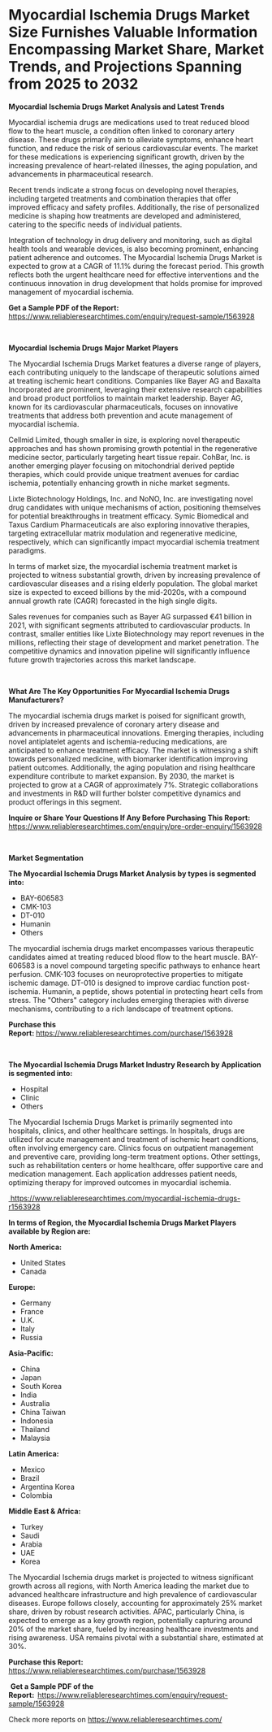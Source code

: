 <p><h1>Myocardial Ischemia Drugs Market Size Furnishes Valuable Information Encompassing Market Share, Market Trends, and Projections Spanning from 2025 to 2032</h1></p><p><strong>Myocardial Ischemia Drugs Market Analysis and Latest Trends</strong></p>
<p><p>Myocardial ischemia drugs are medications used to treat reduced blood flow to the heart muscle, a condition often linked to coronary artery disease. These drugs primarily aim to alleviate symptoms, enhance heart function, and reduce the risk of serious cardiovascular events. The market for these medications is experiencing significant growth, driven by the increasing prevalence of heart-related illnesses, the aging population, and advancements in pharmaceutical research. </p><p>Recent trends indicate a strong focus on developing novel therapies, including targeted treatments and combination therapies that offer improved efficacy and safety profiles. Additionally, the rise of personalized medicine is shaping how treatments are developed and administered, catering to the specific needs of individual patients. </p><p>Integration of technology in drug delivery and monitoring, such as digital health tools and wearable devices, is also becoming prominent, enhancing patient adherence and outcomes. The Myocardial Ischemia Drugs Market is expected to grow at a CAGR of 11.1% during the forecast period. This growth reflects both the urgent healthcare need for effective interventions and the continuous innovation in drug development that holds promise for improved management of myocardial ischemia.</p></p>
<p><strong>Get a Sample PDF of the Report:&nbsp;</strong> <a href="https://www.reliableresearchtimes.com/enquiry/request-sample/1563928?utm_campaign=2643&utm_medium=2&utm_source=Github&utm_content=ia&utm_term=08032025&utm_id=myocardial-ischemia-drugs">https://www.reliableresearchtimes.com/enquiry/request-sample/1563928</a></p>
<p>&nbsp;</p>
<p><strong>Myocardial Ischemia Drugs Major Market Players</strong></p>
<p><p>The Myocardial Ischemia Drugs Market features a diverse range of players, each contributing uniquely to the landscape of therapeutic solutions aimed at treating ischemic heart conditions. Companies like Bayer AG and Baxalta Incorporated are prominent, leveraging their extensive research capabilities and broad product portfolios to maintain market leadership. Bayer AG, known for its cardiovascular pharmaceuticals, focuses on innovative treatments that address both prevention and acute management of myocardial ischemia.</p><p>Cellmid Limited, though smaller in size, is exploring novel therapeutic approaches and has shown promising growth potential in the regenerative medicine sector, particularly targeting heart tissue repair. CohBar, Inc. is another emerging player focusing on mitochondrial derived peptide therapies, which could provide unique treatment avenues for cardiac ischemia, potentially enhancing growth in niche market segments.</p><p>Lixte Biotechnology Holdings, Inc. and NoNO, Inc. are investigating novel drug candidates with unique mechanisms of action, positioning themselves for potential breakthroughs in treatment efficacy. Symic Biomedical and Taxus Cardium Pharmaceuticals are also exploring innovative therapies, targeting extracellular matrix modulation and regenerative medicine, respectively, which can significantly impact myocardial ischemia treatment paradigms.</p><p>In terms of market size, the myocardial ischemia treatment market is projected to witness substantial growth, driven by increasing prevalence of cardiovascular diseases and a rising elderly population. The global market size is expected to exceed billions by the mid-2020s, with a compound annual growth rate (CAGR) forecasted in the high single digits.</p><p>Sales revenues for companies such as Bayer AG surpassed €41 billion in 2021, with significant segments attributed to cardiovascular products. In contrast, smaller entities like Lixte Biotechnology may report revenues in the millions, reflecting their stage of development and market penetration. The competitive dynamics and innovation pipeline will significantly influence future growth trajectories across this market landscape.</p></p>
<p>&nbsp;</p>
<p><strong>What Are The Key Opportunities For Myocardial Ischemia Drugs Manufacturers?</strong></p>
<p><p>The myocardial ischemia drugs market is poised for significant growth, driven by increased prevalence of coronary artery disease and advancements in pharmaceutical innovations. Emerging therapies, including novel antiplatelet agents and ischemia-reducing medications, are anticipated to enhance treatment efficacy. The market is witnessing a shift towards personalized medicine, with biomarker identification improving patient outcomes. Additionally, the aging population and rising healthcare expenditure contribute to market expansion. By 2030, the market is projected to grow at a CAGR of approximately 7%. Strategic collaborations and investments in R&D will further bolster competitive dynamics and product offerings in this segment.</p></p>
<p><strong>Inquire or Share Your Questions If Any Before Purchasing This Report:</strong> <a href="https://www.reliableresearchtimes.com/enquiry/pre-order-enquiry/1563928?utm_campaign=2643&utm_medium=2&utm_source=Github&utm_content=ia&utm_term=08032025&utm_id=myocardial-ischemia-drugs">https://www.reliableresearchtimes.com/enquiry/pre-order-enquiry/1563928</a></p>
<p>&nbsp;</p>
<p><strong>Market Segmentation</strong></p>
<p><strong>The Myocardial Ischemia Drugs Market Analysis by types is segmented into:</strong></p>
<p><ul><li>BAY-606583</li><li>CMK-103</li><li>DT-010</li><li>Humanin</li><li>Others</li></ul></p>
<p><p>The myocardial ischemia drugs market encompasses various therapeutic candidates aimed at treating reduced blood flow to the heart muscle. BAY-606583 is a novel compound targeting specific pathways to enhance heart perfusion. CMK-103 focuses on neuroprotective properties to mitigate ischemic damage. DT-010 is designed to improve cardiac function post-ischemia. Humanin, a peptide, shows potential in protecting heart cells from stress. The "Others" category includes emerging therapies with diverse mechanisms, contributing to a rich landscape of treatment options.</p></p>
<p><strong>Purchase this Report:&nbsp;</strong><a href="https://www.reliableresearchtimes.com/purchase/1563928?utm_campaign=2643&utm_medium=2&utm_source=Github&utm_content=ia&utm_term=08032025&utm_id=myocardial-ischemia-drugs">https://www.reliableresearchtimes.com/purchase/1563928</a></p>
<p>&nbsp;</p>
<p><strong>The Myocardial Ischemia Drugs Market Industry Research by Application is segmented into:</strong></p>
<p><ul><li>Hospital</li><li>Clinic</li><li>Others</li></ul></p>
<p><p>The Myocardial Ischemia Drugs Market is primarily segmented into hospitals, clinics, and other healthcare settings. In hospitals, drugs are utilized for acute management and treatment of ischemic heart conditions, often involving emergency care. Clinics focus on outpatient management and preventive care, providing long-term treatment options. Other settings, such as rehabilitation centers or home healthcare, offer supportive care and medication management. Each application addresses patient needs, optimizing therapy for improved outcomes in myocardial ischemia.</p></p>
<p><a href="https://www.reliableresearchtimes.com/myocardial-ischemia-drugs-r1563928?utm_campaign=2643&utm_medium=2&utm_source=Github&utm_content=ia&utm_term=08032025&utm_id=myocardial-ischemia-drugs">&nbsp;https://www.reliableresearchtimes.com/myocardial-ischemia-drugs-r1563928</a></p>
<p><strong>In terms of Region, the Myocardial Ischemia Drugs Market Players available by Region are:</strong></p>
<p>
    <p> <strong> North America: </strong>
        <ul>
            <li>United States</li>
            <li>Canada</li>
        </ul>
        </p> 
    <p> <strong> Europe: </strong>
        <ul>
            <li>Germany</li>
            <li>France</li>
            <li>U.K.</li>
            <li>Italy</li>
            <li>Russia</li>
        </ul>
        </p> 
    <p> <strong> Asia-Pacific: </strong>
        <ul>
            <li>China</li>
            <li>Japan</li>
            <li>South Korea</li>
            <li>India</li>
            <li>Australia</li>
            <li>China Taiwan</li>
            <li>Indonesia</li>
            <li>Thailand</li>
            <li>Malaysia</li>
        </ul>
        </p> 
    <p> <strong> Latin America: </strong>
        <ul>
            <li>Mexico</li>
            <li>Brazil</li>
            <li>Argentina Korea</li>
            <li>Colombia</li>
        </ul>
        </p> 
    <p> <strong> Middle East & Africa: </strong>
        <ul>
            <li>Turkey</li>
            <li>Saudi</li>
            <li>Arabia</li>
            <li>UAE</li>
            <li>Korea</li>
        </ul>
    </p>
    </p>
<p><p>The Myocardial Ischemia drugs market is projected to witness significant growth across all regions, with North America leading the market due to advanced healthcare infrastructure and high prevalence of cardiovascular diseases. Europe follows closely, accounting for approximately 25% market share, driven by robust research activities. APAC, particularly China, is expected to emerge as a key growth region, potentially capturing around 20% of the market share, fueled by increasing healthcare investments and rising awareness. USA remains pivotal with a substantial share, estimated at 30%.</p></p>
<p><strong>Purchase this Report: </strong><a href="https://www.reliableresearchtimes.com/purchase/1563928?utm_campaign=2643&utm_medium=2&utm_source=Github&utm_content=ia&utm_term=08032025&utm_id=myocardial-ischemia-drugs">https://www.reliableresearchtimes.com/purchase/1563928</a></p>
<p>&nbsp;<strong>Get a Sample PDF of the Report:&nbsp;&nbsp;</strong><a href="https://www.reliableresearchtimes.com/enquiry/request-sample/1563928?utm_campaign=2643&utm_medium=2&utm_source=Github&utm_content=ia&utm_term=08032025&utm_id=myocardial-ischemia-drugs">https://www.reliableresearchtimes.com/enquiry/request-sample/1563928</a></p>
<p><strong></strong></p>
<p>Check more reports on <a href="https://www.reliableresearchtimes.com/?utm_campaign=2643&utm_medium=2&utm_source=Github&utm_content=ia&utm_term=08032025&utm_id=myocardial-ischemia-drugs">https://www.reliableresearchtimes.com/</a></p>